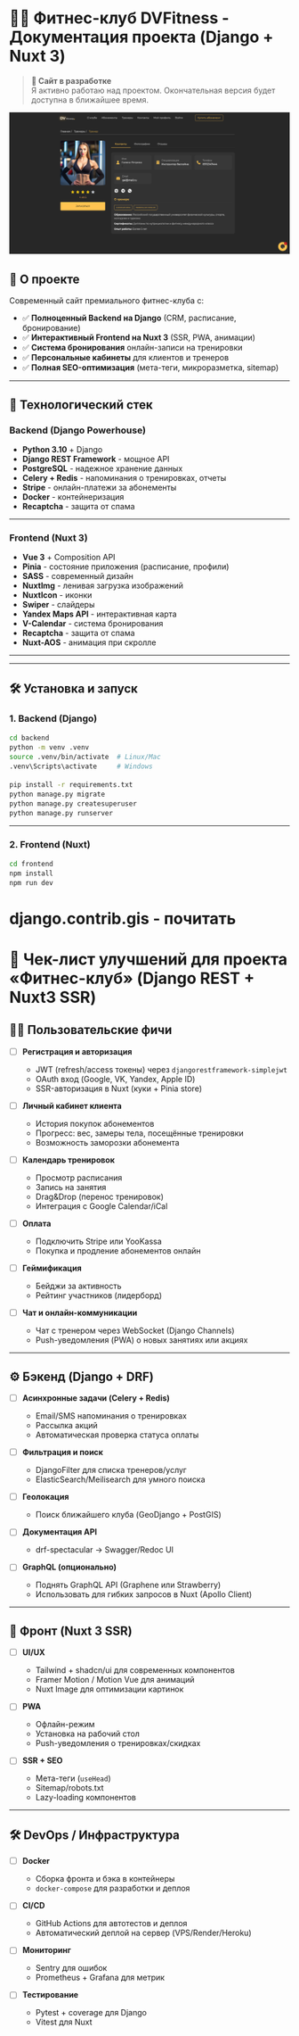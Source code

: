 # 🏋️‍♂️ Фитнес-клуб DVFitness - Документация проекта (Django + Nuxt 3)

> **🚧 Сайт в разработке**  
> Я активно работаю над проектом. Окончательная версия будет доступна в ближайшее время.

![Фитнес клуб DVFitness](/frontend/public/gym_screen.png)

## 🚀 О проекте

Современный сайт премиального фитнес-клуба с:

- ✅ **Полноценный Backend на Django** (CRM, расписание, бронирование)
- ✅ **Интерактивный Frontend на Nuxt 3** (SSR, PWA, анимации)
- ✅ **Система бронирования** онлайн-записи на тренировки
- ✅ **Персональные кабинеты** для клиентов и тренеров
- ✅ **Полная SEO-оптимизация** (мета-теги, микроразметка, sitemap)

---

## 💪 Технологический стек

### Backend (Django Powerhouse)

- **Python 3.10** + Django
- **Django REST Framework** - мощное API
- **PostgreSQL** - надежное хранение данных
- **Celery + Redis** - напоминания о тренировках, отчеты
- **Stripe** - онлайн-платежи за абонементы
- **Docker** - контейнеризация
- **Recaptcha** - защита от спама

---

### Frontend (Nuxt 3)

- **Vue 3** + Composition API
- **Pinia** - состояние приложения (расписание, профили)
- **SASS** - современный дизайн
- **NuxtImg** - ленивая загрузка изображений
- **NuxtIcon** - иконки
- **Swiper** - слайдеры
- **Yandex Maps API** - интерактивная карта
- **V-Calendar** - система бронирования
- **Recaptcha** - защита от спама
- **Nuxt-AOS** - анимация при скролле

---

---

## 🛠️ Установка и запуск

### 1. Backend (Django)

```bash
cd backend
python -m venv .venv
source .venv/bin/activate  # Linux/Mac
.venv\Scripts\activate     # Windows

pip install -r requirements.txt
python manage.py migrate
python manage.py createsuperuser
python manage.py runserver

```

---

### 2. Frontend (Nuxt)

```bash
cd frontend
npm install
npm run dev
```


# django.contrib.gis    - почитать


# 🚀 Чек-лист улучшений для проекта «Фитнес-клуб» (Django REST + Nuxt3 SSR)

## 🧑‍💻 Пользовательские фичи
- [ ] **Регистрация и авторизация**
  - JWT (refresh/access токены) через `djangorestframework-simplejwt`
  - OAuth вход (Google, VK, Yandex, Apple ID)
  - SSR-авторизация в Nuxt (куки + Pinia store)

- [ ] **Личный кабинет клиента**
  - История покупок абонементов
  - Прогресс: вес, замеры тела, посещённые тренировки
  - Возможность заморозки абонемента

- [ ] **Календарь тренировок**
  - Просмотр расписания
  - Запись на занятия
  - Drag&Drop (перенос тренировок)
  - Интеграция с Google Calendar/iCal

- [ ] **Оплата**
  - Подключить Stripe или YooKassa
  - Покупка и продление абонементов онлайн

- [ ] **Геймификация**
  - Бейджи за активность
  - Рейтинг участников (лидерборд)

- [ ] **Чат и онлайн-коммуникации**
  - Чат с тренером через WebSocket (Django Channels)
  - Push-уведомления (PWA) о новых занятиях или акциях

---

## ⚙️ Бэкенд (Django + DRF)
- [ ] **Асинхронные задачи (Celery + Redis)**
  - Email/SMS напоминания о тренировках
  - Рассылка акций
  - Автоматическая проверка статуса оплаты

- [ ] **Фильтрация и поиск**
  - DjangoFilter для списка тренеров/услуг
  - ElasticSearch/Meilisearch для умного поиска

- [ ] **Геолокация**
  - Поиск ближайшего клуба (GeoDjango + PostGIS)

- [ ] **Документация API**
  - drf-spectacular → Swagger/Redoc UI

- [ ] **GraphQL (опционально)**
  - Поднять GraphQL API (Graphene или Strawberry)
  - Использовать для гибких запросов в Nuxt (Apollo Client)

---

## 🎨 Фронт (Nuxt 3 SSR)
- [ ] **UI/UX**
  - Tailwind + shadcn/ui для современных компонентов
  - Framer Motion / Motion Vue для анимаций
  - Nuxt Image для оптимизации картинок

- [ ] **PWA**
  - Офлайн-режим
  - Установка на рабочий стол
  - Push-уведомления о тренировках/скидках

- [ ] **SSR + SEO**
  - Мета-теги (`useHead`)
  - Sitemap/robots.txt
  - Lazy-loading компонентов

---

## 🛠 DevOps / Инфраструктура
- [ ] **Docker**
  - Сборка фронта и бэка в контейнеры
  - `docker-compose` для разработки и деплоя

- [ ] **CI/CD**
  - GitHub Actions для автотестов и деплоя
  - Автоматический деплой на сервер (VPS/Render/Heroku)

- [ ] **Мониторинг**
  - Sentry для ошибок
  - Prometheus + Grafana для метрик

- [ ] **Тестирование**
  - Pytest + coverage для Django
  - Vitest для Nuxt
